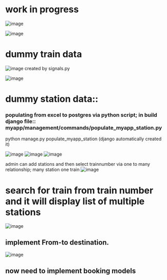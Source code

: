 # work in progress

![image](https://github.com/Ayush-gupta-dev/RAILWAY-ROUND2/assets/137040550/6f6c72c3-e357-4116-b191-6b647edfa518)

![image](https://github.com/Ayush-gupta-dev/RAILWAY-ROUND2/assets/137040550/1116ff88-59f6-4291-b046-e8c483decc93)


# dummy train data

![image](https://github.com/Ayush-gupta-dev/RAILWAY-ROUND2/assets/137040550/9ae3c456-5f57-4909-b83e-356f71d4d3b6)
created by signals.py

![image](https://github.com/Ayush-gupta-dev/RAILWAY-ROUND2/assets/137040550/14ed53ea-bea3-4ee6-869d-9e6d3ede1635)

# dummy station data::

### populating from excel to postgres via python script; in build django file:: myapp/management/commands/populate_myapp_station.py 
python manage.py populate_myapp_station (django automatically created it)

![image](https://github.com/Ayush-gupta-dev/RAILWAY-ROUND2/assets/137040550/3f26c01a-b359-421f-b1dc-5e6dd134019f)
![image](https://github.com/Ayush-gupta-dev/RAILWAY-ROUND2/assets/137040550/5c0feaa4-537c-4319-885e-e9475fe1f462)
![image](https://github.com/Ayush-gupta-dev/RAILWAY-ROUND2/assets/137040550/aff43a63-26e7-47c1-8dc7-5f69569a177a)

admin can add stations and then select trainnumber via one to many relationship; many station one train
![image](https://github.com/Ayush-gupta-dev/RAILWAY-ROUND2/assets/137040550/1f68c193-90a3-4d2a-a5fe-836e1a767a66)

# search for train from train number and it will display list of multiple stations

![image](https://github.com/Ayush-gupta-dev/RAILWAY-ROUND2/assets/137040550/8954a9a3-6b9d-44a9-884c-8bc24cc9c1f4)


## implement From-to destination.

![image](https://github.com/Ayush-gupta-dev/RAILWAY-ROUND2/assets/137040550/77a5faa3-6208-4f4a-84b7-6a199ef04275)

## now need to implement booking models

